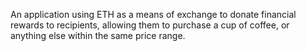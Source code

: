 An application using ETH as a means of exchange to donate financial rewards to recipients, allowing them to purchase a cup of coffee, or anything else within the same price range.
